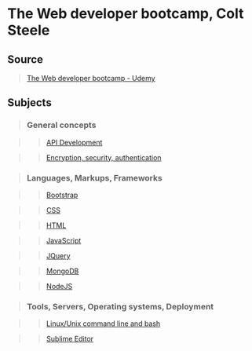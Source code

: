 # The Web developer bootcamp, Colt Steele


## Source

>[The Web developer bootcamp - Udemy](https://www.udemy.com/the-web-developer-bootcamp/)


## Subjects

>### General concepts

>>[API Development](api-development.md)

>>[Encryption, security, authentication](encryption-security-authentication.md)


>### Languages, Markups, Frameworks

>>[Bootstrap](bootstrap.md)

>>[CSS](css.md)

>>[HTML](html.md)

>>[JavaScript](javascript.md)

>>[JQuery](jquery.md)

>>[MongoDB](mongodb.md)

>>[NodeJS](nodejs.md)


>### Tools, Servers, Operating systems, Deployment

>>[Linux/Unix command line and bash](bash.md)

>>[Sublime Editor](sublime-editor.md)

